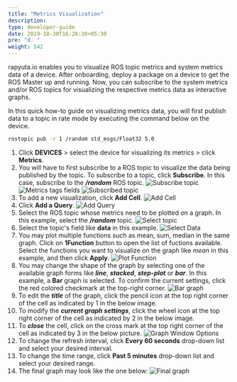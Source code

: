 ```yaml
---
title: "Metrics Visualization"
description:
type: developer-guide
date: 2019-10-30T16:28:20+05:30
pre: "d. "
weight: 542
---
```

rapyuta.io enables you to visualize ROS topic metrics and system metrics data of a device. After onboarding, deploy a package on a device to get the ROS Master up and running. Now, you can subscribe to the system metrics and/or ROS topics for visualizing the respective metrics data as interactive graphs.

In this quick how-to guide on visualizing metrics data, you will first publish data to a topic in rate mode by executing the command below on the device.

```bash
rostopic pub -r 1 /random std_msgs/Float32 5.0
```

1. Click **DEVICES** > select the device for visualizing its metrics > click **Metrics**.
2. You will have to first subscribe to a ROS topic to visualize the data being published by the topic. To subscribe to a topic, click **Subscribe**. In this case, subscribe to the ***/random*** ROS topic.
![Subscribe topic](/images/chapters/developer-guide/tooling-automation/metrics/click-subscribe.png?classes=border,shadow&width=50pc)
![Metrics tags fields](/images/chapters/developer-guide/tooling-automation/metrics/tags-fields.png?classes=border,shadow&width=50pc)
![Subscribed topic](/images/chapters/developer-guide/tooling-automation/metrics/subscribe-rostopic.png?classes=border,shadow&width=50pc)
3. To add a new visualization, click **Add Cell**.
![Add Cell](/images/getting-started/add-cell.png?classes=border,shadow&width=70pc)
1. Click **Add a Query**.
![Add Query](/images/getting-started/add-query.png?classes=border,shadow&width=70pc)
5. Select the ROS topic whose metrics need to be plotted on a graph. In this example, select the ***/random*** topic.
![Select topic](/images/chapters/developer-guide/tooling-automation/metrics/select-random.png?classes=border,shadow&width=50pc)
6. Select the topic's field like **data** in this example.
![Select Data](/images/chapters/developer-guide/tooling-automation/metrics/select-data.png?classes=border,shadow&width=50pc)
7. You may plot multiple functions such as mean, sum, median in the same graph. Click on **1Function** button to open the list of fuctions available. Select the functions you want to visualize on the graph like *mean* in this example, and then click **Apply**.
![Plot Function](/images/chapters/developer-guide/tooling-automation/metrics/select-function.png?classes=border,shadow&width=50pc)
8. You may change the shape of the graph by selecting one of the available graph forms like ***line***, ***stacked***, ***step-plot*** or ***bar***. In this example, a **Bar** graph is selected. To confirm the current settings, click the red colored checkmark at the top-right corner.
![Bar graph](/images/chapters/developer-guide/tooling-automation/metrics/bar-graph.png?classes=border,shadow&width=50pc)
9. To edit the ***title*** of the graph, click the pencil icon at the top right corner of the cell as indicated by 1 in the below image.
10. To modify the ***current graph settings***, click the wheel icon at the top right corner of the cell as indicated by 2 in the below image.
11. To ***close*** the cell, click on the cross mark at the top right corner of the cell as indicated by 3 in the below picture.
![Graph Window Options](/images/getting-started/graph-window.png?classes=border,shadow&width=70pc)
12. To change the refresh interval, click **Every 60 seconds** drop-down list and select your desired interval.
13. To change the time range, click **Past 5 minutes** drop-down list and select your desired range.
14. The final graph may look like the one below:
![Final graph](/images/chapters/developer-guide/tooling-automation/metrics/graph-1.png?classes=border,shadow&width=50pc)